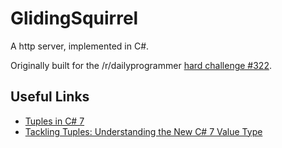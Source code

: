 # GlidingSquirrel

A http server, implemented in C#.

Originally built for the /r/dailyprogrammer [hard challenge #322](https://www.reddit.com/r/dailyprogrammer/comments/6lti17/20170707_challenge_322_hard_static_http_server/).

## Useful Links
 - [Tuples in C# 7](https://www.thomaslevesque.com/2016/07/25/tuples-in-c-7/)
 - [
Tackling Tuples: Understanding the New C# 7 Value Type](http://our.componentone.com/2017/01/30/tackling-tuples-understanding-the-new-c-7-value-type/)
